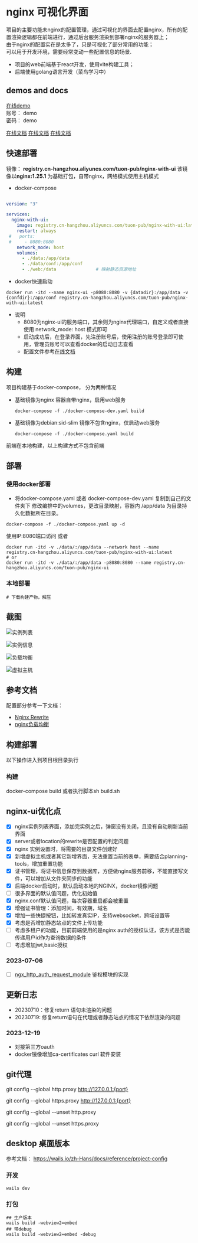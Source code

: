 # nginx 可视化界面
项目的主要功能未nginx的配置管理，通过可视化的界面去配置nginx，所有的配置渲染逻辑都在前端进行，通过后台服务渲染到部署nginx的服务器上；\
由于nginx的配置实在是太多了，只是可视化了部分常用的功能；\
可以用于开发环境，需要经常变动一些配置信息的场景.

- 项目的web前端基于react开发，使用vite构建工具；
- 后端使用golang语言开发（菜鸟学习中）

## demos and docs
[在线demo](http://demos.tonyandmoney.cn/nginx-ui/#/) \
账号： demo \
密码： demo

[在线文档](https://www.tonyandmoney.cn/common/notes/html/pages/list?type=nginx-ui)
[在线文档](https://www.tonyandmoney.cn/common/notes/html/pages/list?type=nginx-ui)
[在线文档](https://www.tonyandmoney.cn/common/notes/html/pages/list?type=nginx-ui)

## 快速部署
镜像： **registry.cn-hangzhou.aliyuncs.com/tuon-pub/nginx-with-ui**
该镜像以**nginx:1.25.1** 为基础打包，自带nginx，网络模式使用主机模式
- docker-compose
```yaml

version: "3"

services:
  nginx-with-ui:
    image: registry.cn-hangzhou.aliyuncs.com/tuon-pub/nginx-with-ui:latest
    restart: always
 #   ports:
 #     - 8080:8080
    network_mode: host
    volumes:
      - ./data:/app/data
      - ./data/conf:/app/conf
      - ./web:/data               # 映射静态资源地址

```
- docker快速启动

```shell
docker run -itd --name nginx-ui -p8080:8080 -v {datadir}:/app/data -v {confdir}:/app/conf registry.cn-hangzhou.aliyuncs.com/tuon-pub/nginx-with-ui:latest
```

- 说明
  - 8080为nginx-ui的服务端口，其余则为nginx代理端口，自定义或者直接使用 network_mode: host 模式即可
  - 启动成功后，在登录界面，先注册账号后，使用注册的账号登录即可使用，管理员账号可以查看docker的启动日志查看
  - 配置文件参考[在线文档](https://www.tonyandmoney.cn/common/notes/html/pages/list?type=nginx-ui)


## 构建
项目构建基于docker-compose， 分为两种情况
- 基础镜像为nginx
  容器自带nginx，启用web服务
    ```
  docker-compose -f ./docker-compose-dev.yaml build
  ```
- 基础镜像为debian:sid-slim
  镜像不包含nginx，仅启动web服务
    ```
  docker-compose -f ./docker-compose.yaml build
  ```
前端在本地构建，以上构建方式不包含前端

## 部署
### 使用docker部署
- 将docker-compose.yaml 或者 docker-compose-dev.yaml 复制到自己的文件夹下
修改编排中的volumes，更改目录映射，容器内 /app/data 为目录持久化数据所在目录。
```shell
docker-compose -f ./docker-compose.yaml up -d
```
使用IP:8080端口访问
或者
```shell
docker run -itd -v ./data/:/app/data --network host --name registry.cn-hangzhou.aliyuncs.com/tuon-pub/nginx-with-ui:latest
# or
docker run -itd -v ./data/:/app/data -p8080:8080 --name registry.cn-hangzhou.aliyuncs.com/tuon-pub/nginx-ui
```

### 本地部署
```shell
# 下载构建产物，解压

```

## 截图
  ![实例列表](./docs/images/list.png)

  ![实例信息](./docs/images/dashboard.png)

  ![负载均衡](./docs/images/upstream.png)

  ![虚拟主机](./docs/images/server.png)

## 参考文档
配置部分参考一下文档：

- [Nginx Rewrite](https://blog.csdn.net/qq1356059950/article/details/125014248)
- [nginx负载均衡](https://zhuanlan.zhihu.com/p/557994010?utm_id=0)


## 构建部署
以下操作进入到项目根目录执行
### 构建
 docker-compose build 或者执行脚本sh build.sh



## nginx-ui优化点
- [x] nginx实例列表界面，添加完实例之后，弹窗没有关闭，且没有自动刷新当前界面
- [x] server或者location的rewrite是否配置的判定问题
- [x] nginx 实例设置时，将需要的目录文件创建好
- [x] 新增虚拟主机或者其它新增界面，无法重置当前的表单，需要结合planning-tools，增加重置功能
- [x] 证书管理，将证书信息保存到数据库，方便做nginx服务前移，不能直接写文件，可以增加从文件夹同步的功能
- [x] 后端docker启动时，默认启动本地的NGINX，docker镜像问题
- [ ] 很多界面的默认值问题，优化初始值
- [x] nginx.conf默认值问题，每次容器重启都会被重置 
- [x] 增强证书管理：添加时间，有效期，域名
- [x] 增加一些快捷按钮，比如转发真实IP，支持websocket，跨域设置等
- [x] 考虑是否增加静态站点的文件上传功能
- [ ] 考虑多租户的功能，目前前端使用的是nginx auth的授权认证，该方式是否能传递用户id作为查询数据的条件
- [ ] 考虑增加jwt,basic授权

### 2023-07-06
- [ ] [ngx_http_auth_request_module](https://nginx.org/en/docs/http/ngx_http_auth_request_module.html)
    鉴权模块的实现

## 更新日志
- 20230710：修复return 语句未渲染的问题
- 20230719: 修复return语句在代理或者静态站点的情况下依然渲染的问题

### 2023-12-19
- 对接第三方oauth
- docker镜像增加ca-certificates curl 软件安装

## git代理
git config --global http.proxy http://127.0.0.1:{port}

git config --global https.proxy  http://127.0.0.1:{port}


git config --global --unset http.proxy

git config --global --unset https.proxy


## desktop 桌面版本
参考文档： https://wails.io/zh-Hans/docs/reference/project-config

### 开发
```shell
wails dev
```

### 打包
```shell
## 生产版本
wails build -webview2=embed
## 带debug
wails build -webview2=embed -debug
```
